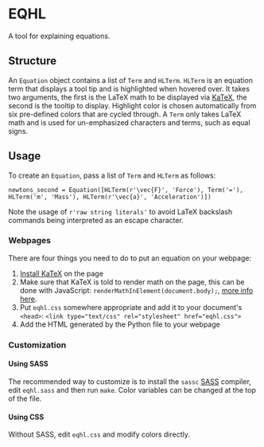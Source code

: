 # EQHL
A tool for explaining equations.

## Structure
An `Equation` object contains a list of `Term` and `HLTerm`.
`HLTerm` is an equation term that displays a tool tip and is highlighted when hovered over.
It takes two arguments, the first is the LaTeX math to be displayed via [KaTeX](https://katex.org/), the second is the tooltip to display.
Highlight color is chosen automatically from six pre-defined colors that are cycled through.
A `Term` only takes LaTeX math and is used for un-emphasized characters and terms, such as equal signs.

## Usage
To create an `Equation`, pass a list of `Term` and `HLTerm` as follows:
```
newtons_second = Equation([HLTerm(r'\vec{F}', 'Force'), Term('='), HLTerm('m', 'Mass'), HLTerm(r'\vec{a}', 'Acceleration')])
```
Note the usage of `r'raw string literals'` to avoid LaTeX backslash commands being interpreted as an escape character.

### Webpages
There are four things you need to do to put an equation on your webpage:

1. [Install KaTeX](https://katex.org/docs/browser.html) on the page
2. Make sure that KaTeX is told to render math on the page, this can be done with JavaScript: `renderMathInElement(document.body);`, [more info here](https://katex.org/docs/autorender.html).
3. Put `eqhl.css` somewhere appropriate and add it to your document's `<head>`: `<link type="text/css" rel="stylesheet" href="eqhl.css">`
4. Add the HTML generated by the Python file to your webpage

### Customization
#### Using SASS
The recommended way to customize is to install the `sassc` [SASS](https://sass-lang.com) compiler, edit `eqhl.sass` and then run `make`.
Color variables can be changed at the top of the file.

#### Using CSS
Without SASS, edit `eqhl.css` and modify colors directly.

